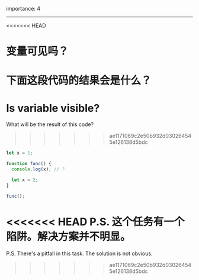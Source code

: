 importance: 4

---

<<<<<<< HEAD
# 变量可见吗？

下面这段代码的结果会是什么？
=======
# Is variable visible?

What will be the result of this code?
>>>>>>> ae1171069c2e50b932d030264545e126138d5bdc

```js
let x = 1;

function func() {
  console.log(x); // ?

  let x = 2;
}

func();
```

<<<<<<< HEAD
P.S. 这个任务有一个陷阱。解决方案并不明显。
=======
P.S. There's a pitfall in this task. The solution is not obvious.
>>>>>>> ae1171069c2e50b932d030264545e126138d5bdc

